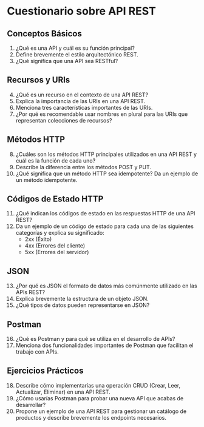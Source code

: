 # Cuestionario sobre API REST

## Conceptos Básicos
1. ¿Qué es una API y cuál es su función principal?
2. Define brevemente el estilo arquitectónico REST.
3. ¿Qué significa que una API sea RESTful?

## Recursos y URIs
4. ¿Qué es un recurso en el contexto de una API REST?
5. Explica la importancia de las URIs en una API REST.
6. Menciona tres características importantes de las URIs.
7. ¿Por qué es recomendable usar nombres en plural para las URIs que representan colecciones de recursos?

## Métodos HTTP
8. ¿Cuáles son los métodos HTTP principales utilizados en una API REST y cuál es la función de cada uno?
9. Describe la diferencia entre los métodos POST y PUT.
10. ¿Qué significa que un método HTTP sea idempotente? Da un ejemplo de un método idempotente.

## Códigos de Estado HTTP
11. ¿Qué indican los códigos de estado en las respuestas HTTP de una API REST?
12. Da un ejemplo de un código de estado para cada una de las siguientes categorías y explica su significado: 
    - 2xx (Éxito)
    - 4xx (Errores del cliente)
    - 5xx (Errores del servidor)

## JSON
13. ¿Por qué es JSON el formato de datos más comúnmente utilizado en las APIs REST?
14. Explica brevemente la estructura de un objeto JSON.
15. ¿Qué tipos de datos pueden representarse en JSON?

## Postman
16. ¿Qué es Postman y para qué se utiliza en el desarrollo de APIs?
17. Menciona dos funcionalidades importantes de Postman que facilitan el trabajo con APIs.

## Ejercicios Prácticos
18. Describe cómo implementarías una operación CRUD (Crear, Leer, Actualizar, Eliminar) en una API REST.
19. ¿Cómo usarías Postman para probar una nueva API que acabas de desarrollar?
20. Propone un ejemplo de una API REST para gestionar un catálogo de productos y describe brevemente los endpoints necesarios.

